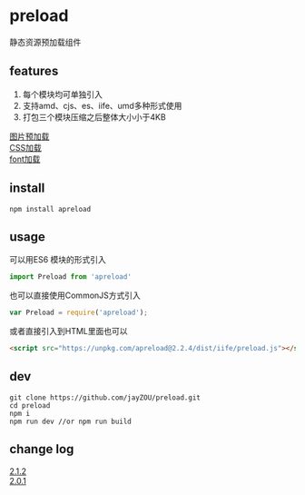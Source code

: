 # preload
静态资源预加载组件  

## features  
1. 每个模块均可单独引入  
2. 支持amd、cjs、es、iife、umd多种形式使用  
3. 打包三个模块压缩之后整体大小小于4KB  


[图片预加载](https://github.com/jayZOU/preload/blob/master/docs/img.md)  
[CSS加载](https://github.com/jayZOU/preload/blob/master/docs/css.md)  
[font加载](https://github.com/jayZOU/preload/blob/master/docs/font.md)  

## install
```
npm install apreload
```
## usage
可以用ES6 模块的形式引入
```javascript
import Preload from 'apreload' 
```
也可以直接使用CommonJS方式引入
```javascript
var Preload = require('apreload');
```
或者直接引入到HTML里面也可以
```html
<script src="https://unpkg.com/apreload@2.2.4/dist/iife/preload.js"></script>
```

## dev  
```
git clone https://github.com/jayZOU/preload.git  
cd preload  
npm i  
npm run dev //or npm run build  
```

## change log
[2.1.2](https://github.com/jayZOU/preload/tree/2.1.2)  
[2.0.1](https://github.com/jayZOU/preload/tree/2.0.1)
